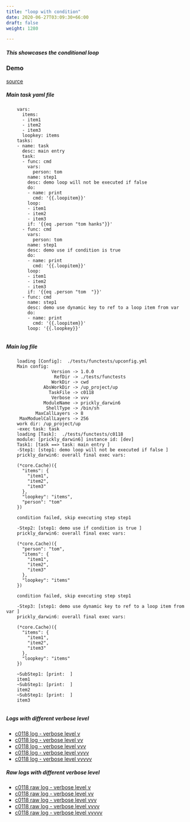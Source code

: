 ```yaml
---
title: "loop with condition"
date: 2020-06-27T03:09:30+66:00
draft: false
weight: 1280

---
```


##### This showcases the conditional loop


### Demo








[source](https://github.com/upcmd/up/blob/master/tests/functests/c0118.yml)

##### Main task yaml file
```
    vars:
      items:
      - item1
      - item2
      - item3
      loopkey: items
    tasks:
    - name: task
      desc: main entry
      task:
      - func: cmd
        vars:
          person: tom
        name: step1
        desc: demo loop will not be executed if false
        do:
        - name: print
          cmd: '{{.loopitem}}'
        loop:
        - item1
        - item2
        - item3
        if: '{{eq .person "tom hanks"}}'
      - func: cmd
        vars:
          person: tom
        name: step1
        desc: demo use if condition is true
        do:
        - name: print
          cmd: '{{.loopitem}}'
        loop:
        - item1
        - item2
        - item3
        if: '{{eq .person "tom  "}}'
      - func: cmd
        name: step1
        desc: demo use dynamic key to ref to a loop item from var
        do:
        - name: print
          cmd: '{{.loopitem}}'
        loop: '{{.loopkey}}'
    
```
##### Main log file
```
    loading [Config]:  ./tests/functests/upconfig.yml
    Main config:
                 Version -> 1.0.0
                  RefDir -> ./tests/functests
                 WorkDir -> cwd
              AbsWorkDir -> /up_project/up
                TaskFile -> c0118
                 Verbose -> vvv
              ModuleName -> prickly_darwin6
               ShellType -> /bin/sh
           MaxCallLayers -> 8
     MaxModuelCallLayers -> 256
    work dir: /up_project/up
    -exec task: task
    loading [Task]:  ./tests/functests/c0118
    module: [prickly_darwin6] instance id: [dev]
    Task1: [task ==> task: main entry ]
    -Step1: [step1: demo loop will not be executed if false ]
    prickly_darwin6: overall final exec vars:
    
    (*core.Cache)({
      "items": {
        "item1",
        "item2",
        "item3"
      },
      "loopkey": "items",
      "person": "tom"
    })
    
    condition failed, skip executing step step1
    
    -Step2: [step1: demo use if condition is true ]
    prickly_darwin6: overall final exec vars:
    
    (*core.Cache)({
      "person": "tom",
      "items": {
        "item1",
        "item2",
        "item3"
      },
      "loopkey": "items"
    })
    
    condition failed, skip executing step step1
    
    -Step3: [step1: demo use dynamic key to ref to a loop item from var ]
    prickly_darwin6: overall final exec vars:
    
    (*core.Cache)({
      "items": {
        "item1",
        "item2",
        "item3"
      },
      "loopkey": "items"
    })
    
    ~SubStep1: [print:  ]
    item1
    ~SubStep1: [print:  ]
    item2
    ~SubStep1: [print:  ]
    item3
    
```


##### Logs with different verbose level
* [c0118 log - verbose level v](../../logs/c0118_v)
* [c0118 log - verbose level vv](../../logs/c0118_vv)
* [c0118 log - verbose level vvv](../../logs/c0118_vvvv)
* [c0118 log - verbose level vvvv](../../logs/c0118_vvvv)
* [c0118 log - verbose level vvvvv](../../logs/c0118_vvvvv)

##### Raw logs with different verbose level
* [c0118 raw log - verbose level v](../../reflogs/c0118_v.log)
* [c0118 raw log - verbose level vv](../../reflogs/c0118_vv.log)
* [c0118 raw log - verbose level vvv](../../reflogs/c0118_vvv.log)
* [c0118 raw log - verbose level vvvv](../../reflogs/c0118_vvvv.log)
* [c0118 raw log - verbose level vvvvv](../../reflogs/c0118_vvvvv.log)







